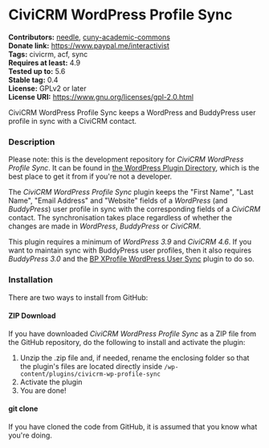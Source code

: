 CiviCRM WordPress Profile Sync
==============================

**Contributors:** [needle](https://profiles.wordpress.org/needle/), [cuny-academic-commons](https://profiles.wordpress.org/cuny-academic-commons/)<br/>
**Donate link:** https://www.paypal.me/interactivist<br/>
**Tags:** civicrm, acf, sync<br/>
**Requires at least:** 4.9<br/>
**Tested up to:** 5.6<br/>
**Stable tag:** 0.4<br/>
**License:** GPLv2 or later<br/>
**License URI:** https://www.gnu.org/licenses/gpl-2.0.html

CiviCRM WordPress Profile Sync keeps a WordPress and BuddyPress user profile in sync with a CiviCRM contact.

### Description

Please note: this is the development repository for *CiviCRM WordPress Profile Sync*. It can be found in [the WordPress Plugin Directory](https://wordpress.org/plugins/civicrm-wp-profile-sync/), which is the best place to get it from if you're not a developer.

The *CiviCRM WordPress Profile Sync* plugin keeps the "First Name", "Last Name", "Email Address" and "Website" fields of a *WordPress* (and *BuddyPress*) user profile in sync with the corresponding fields of a *CiviCRM* contact. The synchronisation takes place regardless of whether the changes are made in *WordPress*, *BuddyPress* or *CiviCRM*.

This plugin requires a minimum of *WordPress 3.9* and *CiviCRM 4.6*. If you want to maintain sync with BuddyPress user profiles, then it also requires *BuddyPress 3.0* and the [BP XProfile WordPress User Sync](https://wordpress.org/plugins/bp-xprofile-wp-user-sync/) plugin to do so.

### Installation

There are two ways to install from GitHub:

#### ZIP Download

If you have downloaded *CiviCRM WordPress Profile Sync* as a ZIP file from the GitHub repository, do the following to install and activate the plugin:

1. Unzip the .zip file and, if needed, rename the enclosing folder so that the plugin's files are located directly inside `/wp-content/plugins/civicrm-wp-profile-sync`
2. Activate the plugin
3. You are done!

#### git clone

If you have cloned the code from GitHub, it is assumed that you know what you're doing.
